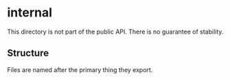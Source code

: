 # internal

This directory is not part of the public API. There is no guarantee of stability.

## Structure

Files are named after the primary thing they export.
